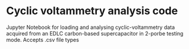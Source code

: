 # Cyclic voltammetry analysis code

Jupyter Notebook for loading and analysing cyclic-voltammetry data acquired from an EDLC carbon-based supercapacitor in 2-porbe testing mode. Accepts .csv file types
